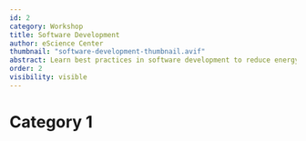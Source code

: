 ```yaml
---
id: 2
category: Workshop
title: Software Development
author: eScience Center
thumbnail: "software-development-thumbnail.avif"
abstract: Learn best practices in software development to reduce energy consumption and how to profile energy usage. 
order: 2
visibility: visible
---
```


# Category 1
